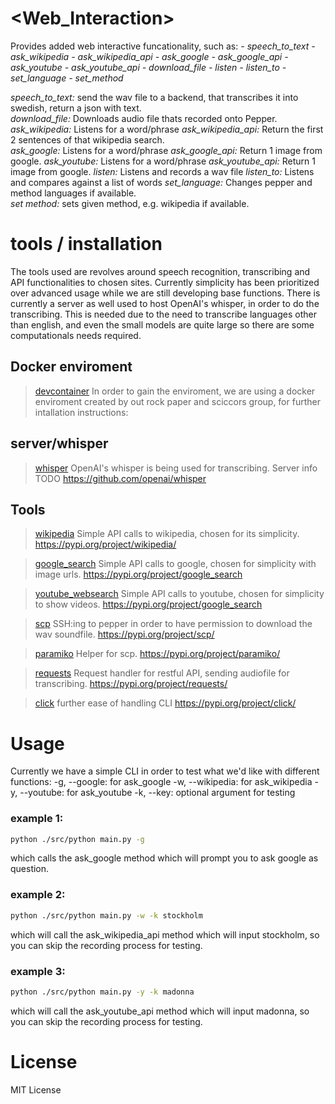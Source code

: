# \<Web_Interaction>
Provides added web interactive funcationality, such as:
    *- speech_to_text*
    *- ask_wikipedia*
    *- ask_wikipedia_api*
    *- ask_google*
    *- ask_google_api*
    *- ask_youtube*
    *- ask_youtube_api*
    *- download_file*
    *- listen*
    *- listen_to*
    *- set_language*
    *- set_method*

*speech_to_text:* send the wav file to a backend, that transcribes it into swedish, return a json with text.  
*download_file:* Downloads audio file thats recorded onto Pepper.  
*ask_wikipedia:* Listens for a word/phrase
*ask_wikipedia_api:* Return the first 2 sentences of that wikipedia search.  
*ask_google:* Listens for a word/phrase
*ask_google_api:*  Return 1 image from google.
*ask_youtube:* Listens for a word/phrase
*ask_youtube_api:*  Return 1 image from google.
*listen:* Listens and records a wav file
*listen_to:* Listens and compares against a list of words
*set_language:* Changes pepper and method languages if available.  
*set method:* sets given method, e.g. wikipedia if available.

# tools / installation

The tools used are revolves around speech recognition, transcribing and API functionalities to chosen sites. Currently simplicity has been prioritized over advanced usage while we are still developing base functions. There is currently a server as well used to host OpenAI's whisper, in order to do the transcribing. This is needed due to the need to transcribe languages other than english, and even the small models are quite large so there are some computationals needs required.


## Docker enviroment
> [devcontainer](.devcontainer/README.md)
In order to gain the enviroment, we are using a docker enviroment created by out rock paper and sciccors group, for further intallation instructions:

## server/whisper
> [whisper](https://github.com/D7017E/Whisper_server/blob/main/README.md)
OpenAI's whisper is being used for transcribing. Server info TODO
https://github.com/openai/whisper

## Tools

> [wikipedia](tools.md)
Simple API calls to wikipedia, chosen for its simplicity.
https://pypi.org/project/wikipedia/

> [google_search](tools.md)
Simple API calls to google, chosen for simplicity with image urls.
https://pypi.org/project/google_search

> [youtube_websearch](tools.md)
Simple API calls to youtube, chosen for simplicity to show videos.
https://pypi.org/project/google_search


> [scp](tools.md)
SSH:ing to pepper in order to have permission to download the wav soundfile.
https://pypi.org/project/scp/

> [paramiko](tools.md)
Helper for scp.
https://pypi.org/project/paramiko/

> [requests](tools.md)
Request handler for restful API, sending audiofile for transcribing.
https://pypi.org/project/requests/

> [click](tools.md)
further ease of handling CLI
https://pypi.org/project/click/


# Usage
Currently we have a simple CLI in order to test what we'd like with different functions:
-g, --google: for ask_google
-w, --wikipedia: for ask_wikipedia
-y, --youtube: for ask_youtube
-k, --key: optional argument for testing

### example 1:
```bash
python ./src/python main.py -g
```
which calls the ask_google method which will prompt you to ask google as question.

### example 2:
```bash
python ./src/python main.py -w -k stockholm
```
which will call the ask_wikipedia_api method which will input stockholm, so you can skip the recording process for testing.
### example 3:
```bash
python ./src/python main.py -y -k madonna
```
which will call the ask_youtube_api method which will input madonna, so you can skip the recording process for testing.
# License
MIT License

